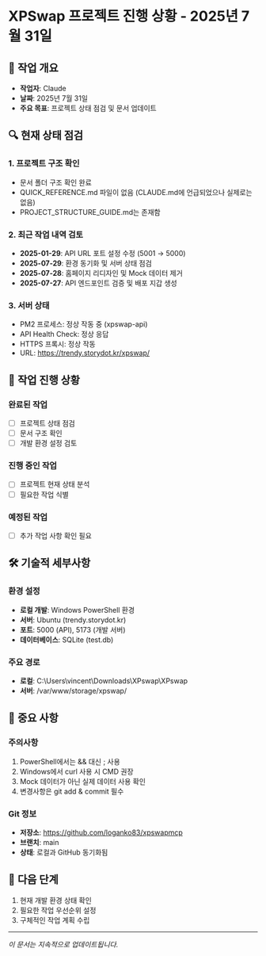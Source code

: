 # XPSwap 프로젝트 진행 상황 - 2025년 7월 31일

## 📅 작업 개요
- **작업자**: Claude
- **날짜**: 2025년 7월 31일
- **주요 목표**: 프로젝트 상태 점검 및 문서 업데이트

## 🔍 현재 상태 점검

### 1. 프로젝트 구조 확인
- 문서 폴더 구조 확인 완료
- QUICK_REFERENCE.md 파일이 없음 (CLAUDE.md에 언급되었으나 실제로는 없음)
- PROJECT_STRUCTURE_GUIDE.md는 존재함

### 2. 최근 작업 내역 검토
- **2025-01-29**: API URL 포트 설정 수정 (5001 → 5000)
- **2025-07-29**: 환경 동기화 및 서버 상태 점검
- **2025-07-28**: 홈페이지 리디자인 및 Mock 데이터 제거
- **2025-07-27**: API 엔드포인트 검증 및 배포 지갑 생성

### 3. 서버 상태
- PM2 프로세스: 정상 작동 중 (xpswap-api)
- API Health Check: 정상 응답
- HTTPS 프록시: 정상 작동
- URL: https://trendy.storydot.kr/xpswap/

## 📝 작업 진행 상황

### 완료된 작업
- [ ] 프로젝트 상태 점검
- [ ] 문서 구조 확인
- [ ] 개발 환경 설정 검토

### 진행 중인 작업
- [ ] 프로젝트 현재 상태 분석
- [ ] 필요한 작업 식별

### 예정된 작업
- [ ] 추가 작업 사항 확인 필요

## 🛠️ 기술적 세부사항

### 환경 설정
- **로컬 개발**: Windows PowerShell 환경
- **서버**: Ubuntu (trendy.storydot.kr)
- **포트**: 5000 (API), 5173 (개발 서버)
- **데이터베이스**: SQLite (test.db)

### 주요 경로
- **로컬**: C:\Users\vincent\Downloads\XPswap\XPswap
- **서버**: /var/www/storage/xpswap/

## 📌 중요 사항

### 주의사항
1. PowerShell에서는 && 대신 ; 사용
2. Windows에서 curl 사용 시 CMD 권장
3. Mock 데이터가 아닌 실제 데이터 사용 확인
4. 변경사항은 git add & commit 필수

### Git 정보
- **저장소**: https://github.com/loganko83/xpswapmcp
- **브랜치**: main
- **상태**: 로컬과 GitHub 동기화됨

## 🎯 다음 단계
1. 현재 개발 환경 상태 확인
2. 필요한 작업 우선순위 설정
3. 구체적인 작업 계획 수립

---

*이 문서는 지속적으로 업데이트됩니다.*

